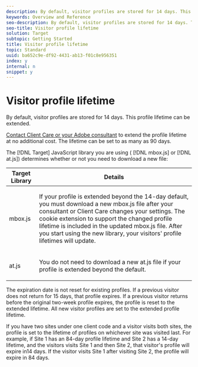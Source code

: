 ```yaml
---
description: By default, visitor profiles are stored for 14 days. This profile lifetime can be extended.
keywords: Overview and Reference
seo-description: By default, visitor profiles are stored for 14 days. This profile lifetime can be extended.
seo-title: Visitor profile lifetime
solution: Target
subtopic: Getting Started
title: Visitor profile lifetime
topic: Standard
uuid: ba652c9e-df92-4431-ab13-f01c8e956351
index: y
internal: n
snippet: y
---
```


# Visitor profile lifetime

By default, visitor profiles are stored for 14 days. This profile lifetime can be extended.

[Contact Client Care or your Adobe consultant](../../cmp-resources-and-contact-information.md#reference_ACA3391A00EF467B87930A450050077C) to extend the profile lifetime at no additional cost. The lifetime can be set to as many as 90 days.

The [!DNL Target] JavaScript library you are using ( [!DNL mbox.js] or [!DNL at.js]) determines whether or not you need to download a new file:

<table id="table_2BD28C564EE44016A2B241DB7205F1DE"> 
 <thead> 
  <tr> 
   <th colname="col1" class="entry"> Target Library </th> 
   <th colname="col2" class="entry"> Details </th> 
  </tr>
 </thead>
 <tbody> 
  <tr> 
   <td colname="col1"> <p>mbox.js </p> </td> 
   <td colname="col2"> <p>If your profile is extended beyond the 14-day default, you must download a new <span class="filepath"> mbox.js</span> file after your consultant or Client Care changes your settings. The cookie extension to support the changed profile lifetime is included in the updated <span class="filepath"> mbox.js</span> file. After you start using the new library, your visitors' profile lifetimes will update. </p> </td> 
  </tr> 
  <tr> 
   <td colname="col1"> <p>at.js </p> </td> 
   <td colname="col2"> <p>You do not need to download a new <span class="filepath"> at.js</span> file if your profile is extended beyond the default. </p> </td> 
  </tr> 
 </tbody> 
</table>

The expiration date is not reset for existing profiles. If a previous visitor does not return for 15 days, that profile expires. If a previous visitor returns before the original two-week profile expires, the profile is reset to the extended lifetime. All new visitor profiles are set to the extended profile lifetime.

If you have two sites under one client code and a visitor visits both sites, the profile is set to the lifetime of profiles on whichever site was visited last. For example, if Site 1 has an 84-day profile lifetime and Site 2 has a 14-day lifetime, and the visitors visits Site 1 and then Site 2, that visitor's profile will expire in14 days. If the visitor visits Site 1 after visiting Site 2, the profile will expire in 84 days. 
